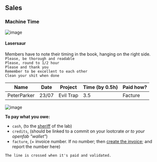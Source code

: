 
## Sales
### Machine Time
![image](https://user-images.githubusercontent.com/12049360/52265337-1d697700-2934-11e9-8a9a-2cd959f073cf.png)

#### Lasersaur
Members have to note their timing in the book, hanging on the right side.   
`Please, be thorough and readable`  
`Please, round to 1/2 hour`  
`Please and thank you`  
`Remember to be excellent to each other`  
`Clean your shit when done`  

|  Name  	|  Date 	| Project  	| Time (by 0.5h)  	| Paid how? 	|
|:-:	|:-:	|:-:	|---	|---	|
|   PeterParker	| 23/07  	| Evil Trap  	| 3.5  	| Facture  	|

![image](https://user-images.githubusercontent.com/12049360/52264051-09704600-2931-11e9-9ba0-9f27d02f2ed8.png)

**To pay what you owe:**  
- `cash`, (to the [sheriff]() of the lab)
- `credits`, (should be linked to a commit on your lootcrate _or to your openfab "wallet"_)
- `facture`, (+ invoice number. If no number; then [create the invoice](); and report the number here)

`The line is crossed when it's paid and validated.`
